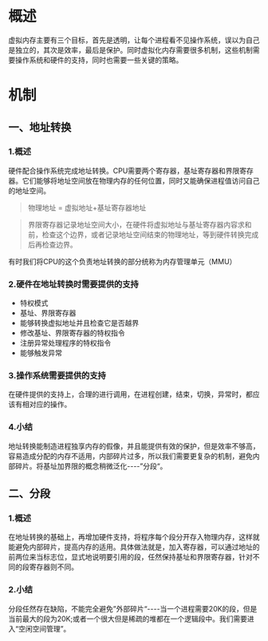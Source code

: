 # 概述

虚拟内存主要有三个目标，首先是透明，让每个进程看不见操作系统，误以为自己是独立的，其次是效率，最后是保护。同时虚拟化内存需要很多机制，这些机制需要操作系统和硬件的支持，同时也需要一些关键的策略。

# 机制

## 一、地址转换

### 1.概述

硬件配合操作系统完成地址转换。CPU需要两个寄存器，基址寄存器和界限寄存器。它们能够将地址空间放在物理内存的任何位置，同时又能确保进程值访问自己的地址空间。

> 物理地址 = 虚拟地址+基址寄存器地址

> 界限寄存器记录地址空间大小，在硬件将虚拟地址与基址寄存器内容求和前，检查这个边界，或者记录地址空间结束的物理地址，等到硬件转换完成后再检查边界。

有时我们将CPU的这个负责地址转换的部分统称为内存管理单元（MMU）

### 2.硬件在地址转换时需要提供的支持

+ 特权模式
+ 基址、界限寄存器
+ 能够转换虚拟地址并且检查它是否越界
+ 修改基址、界限寄存器的特权指令
+ 注册异常处理程序的特权指令
+ 能够触发异常

### 3.操作系统需要提供的支持

在硬件提供的支持上，合理的进行调用，在进程创建，结束，切换，异常时，都应该有相对应的操作。

### 4.小结

地址转换能制造进程独享内存的假像，并且能提供有效的保护，但是效率不够高，容易造成分配的内存不适用，内部碎片过多，所以我们需要更复杂的机制，避免内部碎片。将基址加界限的概念稍微泛化----”分段“。

## 二、分段

### 1.概述

在地址转换的基础上，再增加硬件支持，将程序每个段分开存入物理内存，这样就能避免内部碎片，提高内存的适用。具体做法就是，加入寄存器，可以通过地址的前两位来当标志位，显式地说明要引用的段，任然保持基址和界限寄存器，针对不同的段寄存器则不同。

### 2.小结

分段任然存在缺陷，不能完全避免”外部碎片“----当一个进程需要20K的段，但是当前最大的段为20K;或者一个很大但是稀疏的堆都在一个逻辑段中。我们需要进入“空闲空间管理”。



